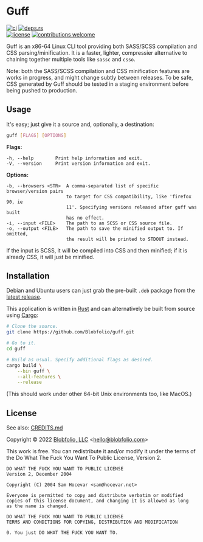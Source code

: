 # Guff

[![ci](https://img.shields.io/github/actions/workflow/status/Blobfolio/guff/ci.yaml?style=flat-square&label=ci)](https://github.com/Blobfolio/guff/actions)
[![deps.rs](https://deps.rs/repo/github/blobfolio/guff/status.svg?style=flat-square&label=deps.rs)](https://deps.rs/repo/github/blobfolio/guff)<br>
[![license](https://img.shields.io/badge/license-wtfpl-ff1493?style=flat-square)](https://en.wikipedia.org/wiki/WTFPL)
[![contributions welcome](https://img.shields.io/badge/PRs-welcome-brightgreen.svg?style=flat-square&label=contributions)](https://github.com/Blobfolio/guff/issues)

Guff is an x86-64 Linux CLI tool providing both SASS/SCSS compilation and CSS parsing/minification. It is a faster, lighter, compressier alternative to chaining together multiple tools like `sassc` and `csso`.

Note: both the SASS/SCSS compilation and CSS minification features are works in progress, and might change subtly between releases. To be safe, CSS generated by Guff should be tested in a staging environment before being pushed to production.



## Usage

It's easy; just give it a source and, optionally, a destination:
```bash
guff [FLAGS] [OPTIONS]
```

**Flags:**
```text
-h, --help        Print help information and exit.
-V, --version     Print version information and exit.
```

**Options:**
```text
-b, --browsers <STR>  A comma-separated list of specific browser/version pairs
                      to target for CSS compatibility, like 'firefox 90, ie
                      11'. Specifying versions released after guff was built
                      has no effect.
-i, --input <FILE>    The path to an SCSS or CSS source file.
-o, --output <FILE>   The path to save the minified output to. If omitted,
                      the result will be printed to STDOUT instead.
```

If the input is SCSS, it will be compiled into CSS and then minified; if it is already CSS, it will just be minified.



## Installation

Debian and Ubuntu users can just grab the pre-built `.deb` package from the [latest release](https://github.com/Blobfolio/guff/releases/latest).

This application is written in [Rust](https://www.rust-lang.org/) and can alternatively be built from source using [Cargo](https://github.com/rust-lang/cargo):

```bash
# Clone the source.
git clone https://github.com/Blobfolio/guff.git

# Go to it.
cd guff

# Build as usual. Specify additional flags as desired.
cargo build \
    --bin guff \
    --all-features \
    --release
```

(This should work under other 64-bit Unix environments too, like MacOS.)



## License

See also: [CREDITS.md](CREDITS.md)

Copyright © 2022 [Blobfolio, LLC](https://blobfolio.com) &lt;hello@blobfolio.com&gt;

This work is free. You can redistribute it and/or modify it under the terms of the Do What The Fuck You Want To Public License, Version 2.

    DO WHAT THE FUCK YOU WANT TO PUBLIC LICENSE
    Version 2, December 2004
    
    Copyright (C) 2004 Sam Hocevar <sam@hocevar.net>
    
    Everyone is permitted to copy and distribute verbatim or modified
    copies of this license document, and changing it is allowed as long
    as the name is changed.
    
    DO WHAT THE FUCK YOU WANT TO PUBLIC LICENSE
    TERMS AND CONDITIONS FOR COPYING, DISTRIBUTION AND MODIFICATION
    
    0. You just DO WHAT THE FUCK YOU WANT TO.

